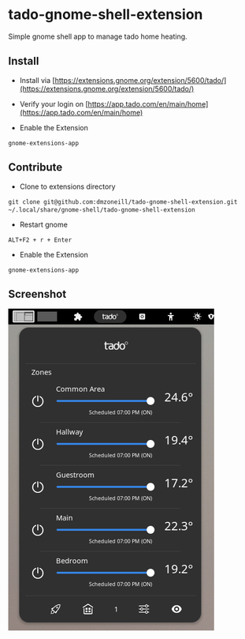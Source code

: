 # tado-gnome-shell-extension

Simple gnome shell app to manage tado home heating.

## Install

- Install via [https://extensions.gnome.org/extension/5600/tado/](https://extensions.gnome.org/extension/5600/tado/)

- Verify your login on [https://app.tado.com/en/main/home](https://app.tado.com/en/main/home)

- Enable the Extension
```
gnome-extensions-app
```


## Contribute

- Clone to extensions directory
```
git clone git@github.com:dmzoneill/tado-gnome-shell-extension.git ~/.local/share/gnome-shell/tado-gnome-shell-extension
```

- Restart gnome
```
ALT+F2 + r + Enter
```

- Enable the Extension
```
gnome-extensions-app
```

## Screenshot

![Screenshot](https://github.com/dmzoneill/tado-gnome-shell-extension/raw/main/images/Screenshot%20from%202022-12-19%2018-29-35.png)
